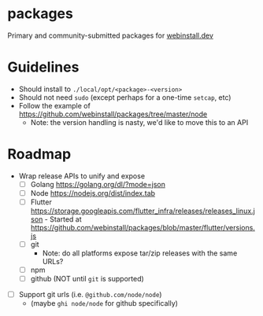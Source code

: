 # packages

Primary and community-submitted packages for [webinstall.dev](https://webinstall.dev)

# Guidelines

- Should install to `./local/opt/<package>-<version>`
- Should not need `sudo` (except perhaps for a one-time `setcap`, etc)
- Follow the example of <https://github.com/webinstall/packages/tree/master/node>
  - Note: the version handling is nasty, we'd like to move this to an API
  
# Roadmap

- Wrap release APIs to unify and expose
  - [ ] Golang <https://golang.org/dl/?mode=json>
  - [ ] Node <https://nodejs.org/dist/index.tab>
  - [ ] Flutter <https://storage.googleapis.com/flutter_infra/releases/releases_linux.json>
        - Started at <https://github.com/webinstall/packages/blob/master/flutter/versions.js>
  - [ ] git
    - Note: do all platforms expose tar/zip releases with the same URLs?
  - [ ] npm
  - [ ] github (NOT until `git` is supported)
- [ ] Support git urls (i.e. `@github.com/node/node`)
  - (maybe `ghi node/node` for github specifically)
